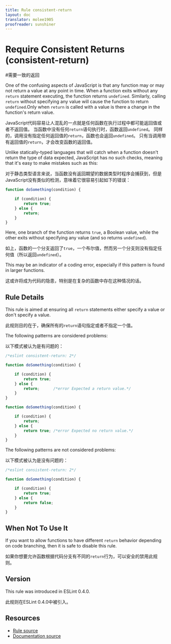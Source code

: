 ```yaml
---
title: Rule consistent-return
layout: doc
translator: molee1905
proofreader: sunshiner
---
```

<!-- Note: No pull requests accepted for this file. See README.md in the root directory for details. -->
# Require Consistent Returns (consistent-return)

#需要一致的返回

One of the confusing aspects of JavaScript is that any function may or may not return a value at any point in time. When a function exits without any `return` statement executing, the function returns `undefined`. Similarly, calling `return` without specifying any value will cause the function to return `undefined`.Only when `return` is called with a value is there a change in the function's return value.

JavaScript代码容易让人混乱的一点就是任何函数在执行过程中都可能返回值或者不返回值。
当函数中没有任何`return`语句执行时，函数返回`undefined`。
同样的，调用没有指定任何返回值的`return`，函数也会返回`undefined`。
只有当调用带有返回值的`return`，才会改变函数的返回值。

Unlike statically-typed languages that will catch when a function doesn't return the type of data expected, JavaScript has no such checks, meaning that it's easy to make mistakes such as this:

对于静态类型语言来说，当函数没有返回期望的数据类型时程序会捕获到，但是JavaScript没有类似的检测，意味着它很容易引起如下的错误：

```js
function doSomething(condition) {

    if (condition) {
        return true;
    } else {
        return;
    }
}
```

Here, one branch of the function returns `true`, a Boolean value, while the other exits without specifying any value (and so returns `undefined`).

如上，函数的一个分支返回了`true`，一个布尔值，然而另一个分支则没有指定任何值（所以返回`undefined`）。

This may be an indicator of a coding error, especially if this pattern is found in larger functions.

这或许将成为代码的隐患，特别是在复杂的函数中存在这种情况的话。

## Rule Details

This rule is aimed at ensuring all `return` statements either specify a value or don't specify a value.

此规则目的在于，确保所有的`return`语句指定或者不指定一个值。

The following patterns are considered problems:

以下模式被认为是有问题的：

```js
/*eslint consistent-return: 2*/

function doSomething(condition) {

    if (condition) {
        return true;
    } else {
        return;      /*error Expected a return value.*/
    }
}

function doSomething(condition) {

    if (condition) {
        return;
    } else {
        return true; /*error Expected no return value.*/
    }
}
```

The following patterns are not considered problems:

以下模式被认为是没有问题的：

```js
/*eslint consistent-return: 2*/

function doSomething(condition) {

    if (condition) {
        return true;
    } else {
        return false;
    }
}
```

## When Not To Use It

If you want to allow functions to have different `return` behavior depending on code branching, then it is safe to disable this rule.

如果你想要允许函数根据代码分支有不同的`return`行为，可以安全的禁用此规则。

## Version

This rule was introduced in ESLint 0.4.0.

此规则在ESLint 0.4.0中被引入。

## Resources

* [Rule source](https://github.com/eslint/eslint/tree/master/lib/rules/consistent-return.js)
* [Documentation source](https://github.com/eslint/eslint/tree/master/docs/rules/consistent-return.md)
